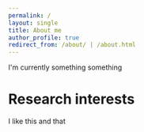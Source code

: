 ```yaml
--- 
permalink: / 
layout: single
title: About me
author_profile: true
redirect_from: /about/ | /about.html
---
```


I'm currently something something 

# Research interests 
I like this and that 


